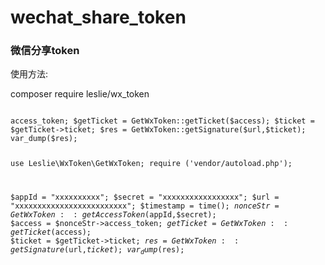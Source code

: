 # wechat_share_token
### 微信分享token
<p>使用方法:</p>

<p>composer require leslie/wx_token</p>
<pre><code>
access_token; $getTicket = GetWxToken::getTicket($access); $ticket = $getTicket->ticket; $res = GetWxToken::getSignature($url,$ticket); var_dump($res); 


use Leslie\WxToken\GetWxToken;
require ('vendor/autoload.php');

$appId = "xxxxxxxxxx";
$secret = "xxxxxxxxxxxxxxxxx";
$url = "xxxxxxxxxxxxxxxxxxxxxxxxx";
$timestamp = time();
$nonceStr = GetWxToken::getAccessToken($appId,$secret);
$access = $nonceStr->access_token;
$getTicket = GetWxToken::getTicket($access);
$ticket = $getTicket->ticket;
$res =  GetWxToken::getSignature($url,$ticket);
var_dump($res);
</code></pre>

